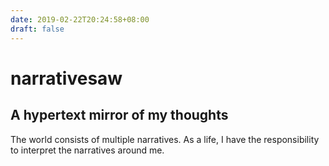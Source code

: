```yaml
---
date: 2019-02-22T20:24:58+08:00
draft: false
---
```


# narrativesaw

## A hypertext mirror of my thoughts

The world consists of multiple narratives. As a life, I have the responsibility to interpret the narratives around me.

[1]:	pages/sally-and-ashe.md